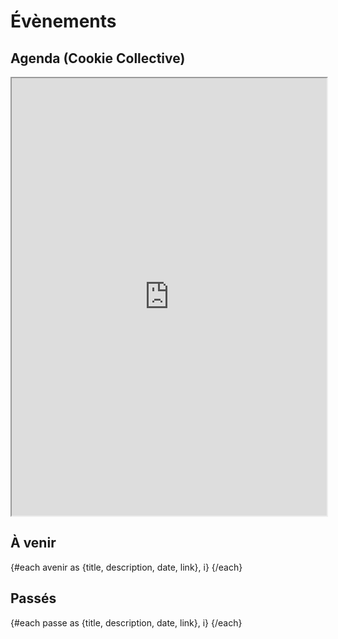 <script>
     import Calendar from "$lib/Calendar.svelte";
     import Info from "$lib/Info.svelte";
     import Evenements from "$lib/data/evenements.json";
     const passe = Evenements.passe;
     const avenir = Evenements.avenir;
</script>

# Évènements

<Info info="Cette page recense tout les évènements dédiés au <i>live coding</i> organisés par la scène francophone. Ajoutez vos évènements. N'oubliez pas de fournir un lien si possible. Renseignez les évènements pour archivage !" markdown=false />

## Agenda (Cookie Collective)

<iframe width="100%" height="700" src="https://framagenda.org/apps/calendar/embed/zpDjE9gGFeFZAmdz"></iframe>

## À venir

<!-- Format attendu : 3 Fev 2023 -->

{#each avenir as {title, description, date, link}, i}
<Calendar date={date} description={description} title={title} link={link} />
{/each}

## Passés

{#each passe as {title, description, date, link}, i}
<Calendar date={date} description={description} title={title} link={link} />
{/each}


